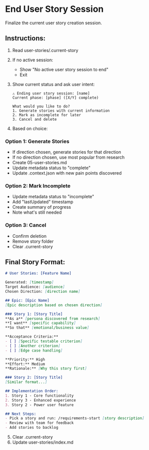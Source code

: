 # End User Story Session

Finalize the current user story creation session.

## Instructions:

1. Read user-stories/.current-story
2. If no active session:
   - Show "No active user story session to end"
   - Exit

3. Show current status and ask user intent:
   ```
   ⚠️ Ending user story session: [name]
   Current phase: [phase] ([X/Y] complete)
   
   What would you like to do?
   1. Generate stories with current information
   2. Mark as incomplete for later
   3. Cancel and delete
   ```

4. Based on choice:

### Option 1: Generate Stories
- If direction chosen, generate stories for that direction
- If no direction chosen, use most popular from research
- Create 05-user-stories.md
- Update metadata status to "complete"
- Update .context.json with new pain points discovered

### Option 2: Mark Incomplete  
- Update metadata status to "incomplete"
- Add "lastUpdated" timestamp
- Create summary of progress
- Note what's still needed

### Option 3: Cancel
- Confirm deletion
- Remove story folder
- Clear .current-story

## Final Story Format:
```markdown
# User Stories: [Feature Name]

Generated: [timestamp]
Target Audience: [audience]
Chosen Direction: [direction name]

## Epic: [Epic Name]
[Epic description based on chosen direction]

### Story 1: [Story Title]
**As a** [persona discovered from research]
**I want** [specific capability]
**So that** [emotional/business value]

**Acceptance Criteria:**
- [ ] [Specific testable criterion]
- [ ] [Another criterion]
- [ ] [Edge case handling]

**Priority:** High
**Effort:** Medium
**Rationale:** [Why this story first]

### Story 2: [Story Title]
[Similar format...]

## Implementation Order:
1. Story 1 - Core functionality
2. Story 3 - Enhanced experience
3. Story 2 - Power user feature

## Next Steps:
- Pick a story and run: /requirements-start [story description]
- Review with team for feedback
- Add stories to backlog
```

5. Clear .current-story
6. Update user-stories/index.md